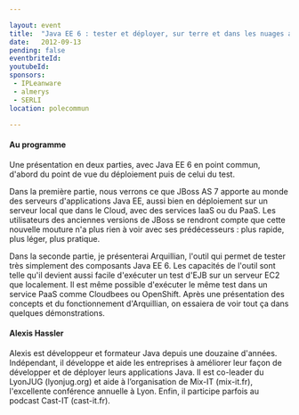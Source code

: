 ```yaml
---

layout: event
title:  "Java EE 6 : tester et déployer, sur terre et dans les nuages avec Alexis Hassler"
date:   2012-09-13
pending: false
eventbriteId:
youtubeId:
sponsors:
 - IPLeanware
 - almerys
 - SERLI
location: polecommun

---
```


#### Au programme 


Une présentation en deux parties, avec Java EE 6 en point commun, d'abord du point de vue du déploiement puis de celui du test.

Dans la première partie, nous verrons ce que JBoss AS 7 apporte au monde des serveurs d'applications Java EE, aussi bien en déploiement sur un serveur local que dans le Cloud, avec des services IaaS ou du PaaS. Les utilisateurs des anciennes versions de JBoss se rendront compte que cette nouvelle mouture n'a plus rien à voir avec ses prédécesseurs : plus rapide, plus léger, plus pratique. 

Dans la seconde partie, je présenterai Arquillian, l'outil qui permet de tester très simplement des composants Java EE 6. Les capacités de l'outil sont telle qu'il devient aussi facile d'exécuter un test d'EJB sur un serveur EC2 que localement. Il est même possible d'exécuter le même test dans un service PaaS comme Cloudbees ou OpenShift. Après une présentation des concepts et du fonctionnement d'Arquillian, on essaiera de voir tout ça dans quelques démonstrations.

#### Alexis Hassler

Alexis est développeur et formateur Java depuis une douzaine d'années. Indépendant, il développe et aide les entreprises à améliorer leur façon de développer et de déployer leurs applications Java.
Il est co-leader du LyonJUG (lyonjug.org) et aide à l’organisation de Mix-IT (mix-it.fr), l'excellente conférence annuelle à Lyon. Enfin, il participe parfois au podcast Cast-IT (cast-it.fr).
